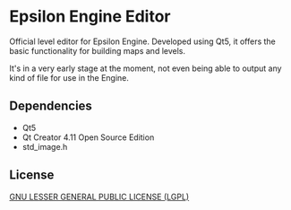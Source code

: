 # Epsilon Engine Editor

Official level editor for Epsilon Engine. Developed using Qt5, it offers the basic functionality for building maps and levels.

It's in a very early stage at the moment, not even being able to output any kind of file for use in the Engine.

## Dependencies

* Qt5
* Qt Creator 4.11 Open Source Edition
* std_image.h

## License

[GNU LESSER GENERAL PUBLIC LICENSE (LGPL)](https://www.gnu.org/licenses/lgpl-3.0.en.html)
